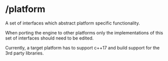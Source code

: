 # /platform
A set of interfaces which abstract platform specific functionality.

When porting the engine to other platforms only the implementations of this set of interfaces should need to be edited.

Currently, a target platform has to support c++17 and build support for the 3rd party libraries. 
